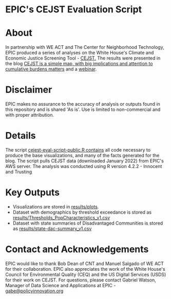 # EPIC's CEJST Evaluation Script 

# About
In partnership with WE ACT and The Center for Neighborhood Technology, EPIC produced a series of analyses on the White House's Climate and Economic Justice Screening Tool - [CEJST.](https://screeningtool.geoplatform.gov/en/#8/0/0)
The results were presented in the blog [CEJST is a simple map, with big implications and attention to cumulative burdens matters](https://www.policyinnovation.org/blog/cejst-simple-map-big-implications) and a [webinar](https://www.youtube.com/watch?v=iVJoK32waCw).

# Disclaimer 
EPIC makes no assurance to the accuracy of analysis or outputs found in this repository and is shared 'As is'. Use is limited to non-commercial and with proper attribution. 

# Details 
The script [cejest-eval-script-public.R contains](https://github.com/Environmental-Policy-Innovation-Center/cejest-eval/blob/main/cejest-eval-script-public.R) all code necessary to produce the base visualizations, and many of the facts generated for the blog. The script pulls CEJST data (downloaded January 2022) from EPIC's AWS server.
The analysis was conducted using R version 4.2.2 - Innocent and Trusting

# Key Outputs 
* Visualizations are stored in [results/plots](https://github.com/Environmental-Policy-Innovation-Center/cejest-eval/tree/main/results/plots). 
* Dataset with demographics by threshold exceedance is stored as [results/Thresholds_PopCharacteristics_v1.csv](https://github.com/Environmental-Policy-Innovation-Center/cejest-eval/blob/main/results/Thresholds_PopCharacteristics_v1.csv)
* Dataset with state summaries of Disadvantaged Communities is stored as [results/state-dac-summary_v1.csv](https://github.com/Environmental-Policy-Innovation-Center/cejest-eval/blob/main/results/state-dac-summary_v1.csv)

# Contact and Acknowledgements 
EPIC would like to thank Bob Dean of CNT and Manuel Salgado of WE ACT for their collaboration. EPIC also appreciates the work of the White House's Council for Environmental Quality (CEQ) and the US Digital Services (USDS) for their work on CEJST.
For questions, please contact Gabriel Watson, Manager of Data Science and Applications at EPIC - gabe@policyinnovation.org 
